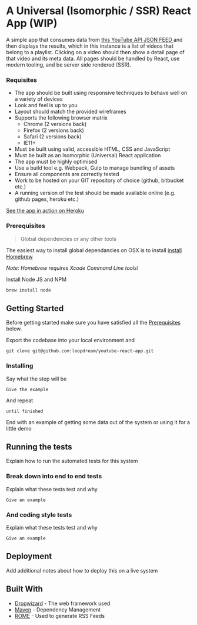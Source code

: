 # A Universal  (Isomorphic / SSR) React App (WIP)
>
A simple app that consumes data from [this YouTube API  JSON FEED ](https://www.googleapis.com/youtube/v3/playlistItems?part=snippet,contentDetails,status&maxResults=10&playlistId=PLSi28iDfECJPJYFA4wjlF5KUucFvc0qbQ&key=AIzaSyCuv_16onZRx3qHDStC-FUp__A6si-fStw)  and then displays the results, which in this instance is a list of videos that belong to a playlist. Clicking on a video should then show a detail page of that video and its meta data. All pages should be handled by React, use modern  tooling, and be server side rendered (SSR).

###  Requisites
* The app should be built using responsive techniques to behave well on a variety of devices
* Look and feel is up to you
* Layout should match the provided wireframes
* Supports the following browser matrix
  * Chrome (2 versions back)
  * Firefox (2 versions back)
  * Safari (2 versions back)
  * IE11+
* Must be built using valid, accessible HTML, CSS and JavaScript
* Must be built as an Isomorphic (Universal) React application
* The app must be highly optimised
* Use a build tool e.g. Webpack, Gulp to manage bundling of assets
* Ensure all components are correctly tested
* Work to be hosted on your GIT repository of choice (github, bitbucket etc.)
* A running version of the test should be made available online (e.g. github pages, heroku etc.)

[See the app in action on Heroku](https://beyond-youtube-react-app.herokuapp.com/video/X0qwQqwKLlM)

### Prerequisites
>Global dependencies or any other tools

The easiest way to install global dependancies on OSX is to install [install Homebrew](https://brew.sh/) 

*Note: Homebrew requires Xcode Command Line tools!* 


Install Node JS and NPM 

```sh
brew install node
```

## Getting Started

Before getting started make sure you have satisfied all the [Prerequisites](#prerequisites) below.


Export the codebase into your local environment and 

```shell
git clone git@github.com:loopdream/youtube-react-app.git
```


### Installing



Say what the step will be

```
Give the example
```

And repeat

```
until finished
```

End with an example of getting some data out of the system or using it for a little demo

## Running the tests

Explain how to run the automated tests for this system

### Break down into end to end tests

Explain what these tests test and why

```
Give an example
```

### And coding style tests

Explain what these tests test and why

```
Give an example
```

## Deployment

Add additional notes about how to deploy this on a live system

## Built With

* [Dropwizard](http://www.dropwizard.io/1.0.2/docs/) - The web framework used
* [Maven](https://maven.apache.org/) - Dependency Management
* [ROME](https://rometools.github.io/rome/) - Used to generate RSS Feeds

 